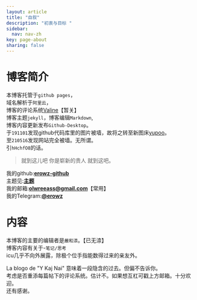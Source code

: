 ```yaml
---
layout: article
title: "自叙"
description: "初衷与目标 " 
sidebar:
  nav: nav-zh
key: page-about
sharing: false
---
```

# 博客简介

本博客托管于`github pages`，  
域名解析于`阿里云`，    
博客的评论系统[Valine](https://erowz.github.io/blog/2019/07/22/2/)【暂关】    
博客主题`jekyll`，博客编辑`Markdown`,  
博客内容更新发布`Github-Desktop`。  
于`191101`发现github代码库里的图片被墙，故将之转至新图床[yupoo](https://x.yupoo.com)。   
至`210516`发现网站完全被墙。无所谓。  
引`hHchfO8`的话。  
> 就到这儿吧
> 你是崭新的贵人
> 就到这吧。
  
  
我的github:[**erowz-github**](https://github.com/erowz)  
主题见:[**主题**](https://tianqi.name/)  
我的邮箱:[**olwreeass@gmail.com**](mailto:olwreeass@gmail.com)【常用】  
我的Telegram:[**@erowz**](https://t.me/erowz)  



# 内容

本博客的主要的编辑者是`嚴和渿`。【已无渿】  
博客内容有关于-`笔记/思考`  
icu几乎不向外展露，除极个位手指能数得过来的亲友外。  

La blogo de "Y Kaj Nai" 意味着一段隐含的过去。但偏不告诉你。  
考虑是否重添每篇帖下的评论系统。估计不。如果想互杠可戳上方邮箱。十分欢迎。  
还有感谢。    

